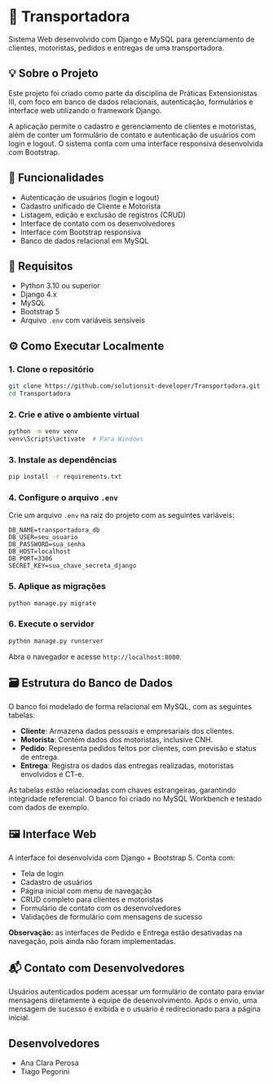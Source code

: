 # 🚛 Transportadora

Sistema Web desenvolvido com Django e MySQL para gerenciamento de clientes, motoristas, pedidos e entregas de uma transportadora.

## 💡 Sobre o Projeto

Este projeto foi criado como parte da disciplina de Práticas Extensionistas III, com foco em banco de dados relacionais, autenticação, formulários e interface web utilizando o framework Django.

A aplicação permite o cadastro e gerenciamento de clientes e motoristas, além de conter um formulário de contato e autenticação de usuários com login e logout. O sistema conta com uma interface responsiva desenvolvida com Bootstrap.

## 🔐 Funcionalidades

- Autenticação de usuários (login e logout)
- Cadastro unificado de Cliente e Motorista
- Listagem, edição e exclusão de registros (CRUD)
- Interface de contato com os desenvolvedores
- Interface com Bootstrap responsiva
- Banco de dados relacional em MySQL

## 🧰 Requisitos

- Python 3.10 ou superior
- Django 4.x
- MySQL
- Bootstrap 5
- Arquivo `.env` com variáveis sensíveis

## ⚙️ Como Executar Localmente

### 1. Clone o repositório

```bash
git clone https://github.com/solutionsit-developer/Transportadora.git
cd Transportadora
```

### 2. Crie e ative o ambiente virtual

```bash
python -m venv venv
venv\Scripts\activate  # Para Windows
```

### 3. Instale as dependências

```bash
pip install -r requirements.txt
```

### 4. Configure o arquivo `.env`

Crie um arquivo `.env` na raiz do projeto com as seguintes variáveis:

```
DB_NAME=transportadora_db
DB_USER=seu_usuario
DB_PASSWORD=sua_senha
DB_HOST=localhost
DB_PORT=3306
SECRET_KEY=sua_chave_secreta_django
```

### 5. Aplique as migrações

```bash
python manage.py migrate
```

### 6. Execute o servidor

```bash
python manage.py runserver
```

Abra o navegador e acesse `http://localhost:8000`.

## 🗃️ Estrutura do Banco de Dados

O banco foi modelado de forma relacional em MySQL, com as seguintes tabelas:

- **Cliente**: Armazena dados pessoais e empresariais dos clientes.
- **Motorista**: Contém dados dos motoristas, inclusive CNH.
- **Pedido**: Representa pedidos feitos por clientes, com previsão e status de entrega.
- **Entrega**: Registra os dados das entregas realizadas, motoristas envolvidos e CT-e.

As tabelas estão relacionadas com chaves estrangeiras, garantindo integridade referencial. O banco foi criado no MySQL Workbench e testado com dados de exemplo.

## 🖼️ Interface Web

A interface foi desenvolvida com Django + Bootstrap 5. Conta com:

- Tela de login
- Cadastro de usuários
- Página inicial com menu de navegação
- CRUD completo para clientes e motoristas
- Formulário de contato com os desenvolvedores
- Validações de formulário com mensagens de sucesso

**Observação:** as interfaces de Pedido e Entrega estão desativadas na navegação, pois ainda não foram implementadas.

## 📬 Contato com Desenvolvedores

Usuários autenticados podem acessar um formulário de contato para enviar mensagens diretamente à equipe de desenvolvimento. Após o envio, uma mensagem de sucesso é exibida e o usuário é redirecionado para a página inicial.

## Desenvolvedores

- Ana Clara Perosa  
- Tiago Pegorini
